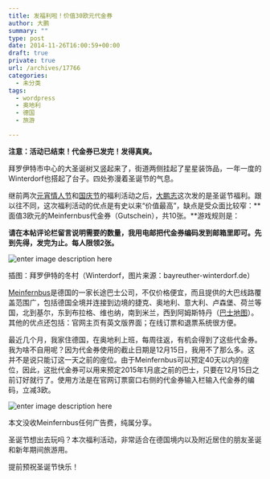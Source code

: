 ```yaml
---
title: 发福利啦！价值30欧元代金券
author: 大鹏
summary: ""
type: post
date: 2014-11-26T16:00:59+00:00
draft: true
private: true
url: /archives/17766
categories:
  - 未分类
tags:
  - wordpress
  - 奥地利
  - 德国
  - 旅游

---
```

**注意：活动已结束！代金券已发完！发得真爽。**

拜罗伊特市中心的大圣诞树又竖起来了，街道两侧挂起了星星装饰品，一年一度的Winterdorf也搭起了台子。四处弥漫着圣诞节的气息。

继前两次[元宵情人节][1]和[国庆节][2]的福利活动之后，[大鹏志][3]这次发的是圣诞节福利。跟以往不同，这次福利活动的优点是有史以来“价值最高”，缺点是受众面比较窄：**面值3欧元的Meinfernbus代金券（Gutschein），共10张。**游戏规则是：

**请在本帖评论栏留言说明需要的数量，我用电邮把代金券编码发到邮箱里即可。先到先得，发完为止。每人限领2张。**

![enter image description here][4]

插图：拜罗伊特的冬村（Winterdorf，图片来源：bayreuther-winterdorf.de）

[Meinfernbus][5]是德国的一家长途巴士公司，不仅价格便宜，而且提供的大巴线路覆盖范围广，包括德国全境并连接到边境的捷克、奥地利、意大利、卢森堡、荷兰等国，北到基尔，东到布拉格、维也纳，南到米兰，西到阿姆斯特丹（[巴士地图][6]）。其他的优点还包括：官网主页有英文版界面；在线订票和退票系统很方便。

最近几个月，我家住德国，在奥地利上班，每周往返，有机会得到了这些代金券。我为啥不自用呢？因为代金券使用的截止日期是12月15日，我用不了那么多。这并不是说只能订这一天之前的座位。由于Meinfernbus可以预定40天以内的座位，因此，这批代金券可以用来预定2015年1月底之前的巴士，只要在12月15日之前订好就行了。使用方法是在官网订票窗口右侧的代金券输入栏输入代金券的编码，立减3欧。

![enter image description here][7]

本文没收Meinfernbus任何广告费，纯属分享。

圣诞节想出去玩吗？本次福利活动，非常适合在德国境内以及附近居住的朋友圣诞和新年期间旅游用。

提前预祝圣诞节快乐！

 [1]: http://dapengde.com/archives/16906
 [2]: http://dapengde.com/archives/17520
 [3]: http://dapengde.com/
 [4]: http://www.bayreuther-winterdorf.de/sites/winterdorf/files/styles/slider_startseite/public/slider_05.jpg
 [5]: http://meinfernbus.de/en
 [6]: http://meinfernbus.de/en/unser-angebot/liniennetz
 [7]: https://gwkpxq-bn1305.files.1drv.com/y2plakB6g7kH1JUzphxGBffxQj25-NFNm0IdIGIq38imR0i6GB80veZPVPc4-Ms9b2lBeZVMMhef2LCRr2WHOp__DWJQpstzCzxHIK-1lbPdhI/2014-11-26_meinfernbus.jpg
